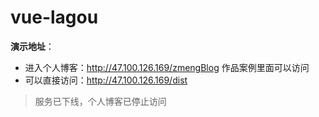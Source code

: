# vue-lagou
**演示地址**：
- 进入个人博客：http://47.100.126.169/zmengBlog 作品案例里面可以访问
- 可以直接访问：http://47.100.126.169/dist
> 服务已下线，个人博客已停止访问
